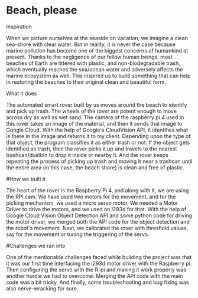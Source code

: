 # Beach, please

Inspiration

When we picture ourselves at the seaside on vacation, we imagine a clean sea-shore with clear water. But in reality, it is never the case because marine pollution has become one of the biggest concerns of humankind at present. Thanks to the negligence of our fellow human beings, most beaches of Earth are littered with plastic, and non-biodegradable trash, which eventually reaches the sea/ocean water and adversely affects the marine ecosystem as well. This inspired us to build something that can help in restoring the beaches to their original clean and beautiful form.


What it does

The automated smart rover built by us moves around the beach to identify and pick up trash. The wheels of the rover are potent enough to move across dry as well as wet sand. The camera of the raspberry pi 4 used in this rover takes an image of the material, and then it sends that image to Google Cloud. With the help of Google's CloudVision API, it identifies what is there in the image and returns it to my client. Depending upon the type of that object, the program classifies it as either trash or not. If the object gets identified as trash, then the rover picks it up and travels to the nearest trashcan/dustbin to drop it inside or nearby it. And the rover keeps repeating the process of picking up trash and moving it near a trashcan until the entire area (in this case, the beach shore) is clean and free of plastic.


#How we built it 

The heart of the rover is the Raspberry Pi 4, and along with it, we are using the RPI cam. We have used two motors for the movement, and for the picking mechanism, we used a micro servo motor. We needed a Motor Driver to drive the motors, and we used an l293d for that. With the help of Google Cloud Vision Object Detection API and some python code for driving the motor driver, we merged both the API code for the object detection and the robot's movement. Next, we calibrated the rover with threshold values, say for the movement or tuning the triggering of the servo.


#Challenges we ran into 

One of the mentionable challenges faced while building the project was that it was our first time interfacing the l293d motor driver with the Raspberry pi. Then configuring the servo with the R-pi and making it work properly was another hurdle we had to overcome. Merging the API code with the main code was a bit tricky. And finally, some troubleshooting and bug fixing was also nerve-wracking for sure.
